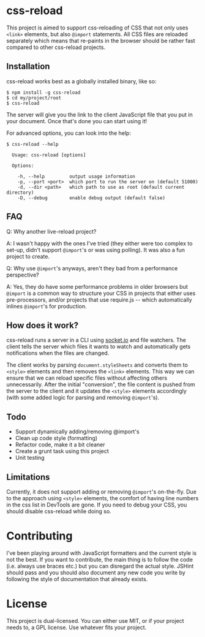 # css-reload
This project is aimed to support css-reloading of CSS that not only uses `<link>` elements, but also `@import` statements. All CSS files are reloaded separately which means that re-paints in the browser should be rather fast compared to other css-reload projects.

## Installation
css-reload works best as a globally installed binary, like so:
```
$ npm install -g css-reload
$ cd my/project/root
$ css-reload
```
The server will give you the link to the client JavaScript file that you put in your document. Once that's done you can start using it!

For advanced options, you can look into the help:
```
$ css-reload --help

  Usage: css-reload [options]

  Options:

    -h, --help         output usage information
    -p, --port <port>  which port to run the server on (default 51000)
    -d, --dir <path>   which path to use as root (default current directory)
    -D, --debug        enable debug output (default false)

```

## FAQ
Q: Why another live-reload project?

A: I wasn't happy with the ones I've tried (they either were too complex to set-up, didn't support `@import`'s or was using polling). It was also a fun project to create.

Q: Why use `@import`'s anyways, aren't they bad from a performance perspective?

A: Yes, they do have some performance problems in older browsers but `@import` is a common way to structure your CSS in projects that either uses pre-processors, and/or projects that use require.js -- which automatically inlines `@import`'s for production.

## How does it work?
css-reload runs a server in a CLI using [socket.io](http://socket.io/) and file watchers. The client tells the server which files it wants to watch and automatically gets notifications when the files are changed.

The client works by parsing `document.styleSheets` and converts them to `<style>` elements and then removes the `<link>` elements. This way we can ensure that we can reload specific files without affecting others unnecessarily. After the initial "conversion", the file content is pushed from the server to the client and it updates the `<style>` elements accordingly (with some added logic for parsing and removing `@import`'s).

## Todo
* Support dynamically adding/removing @import's
* Clean up code style (formatting)
* Refactor code, make it a bit cleaner
* Create a grunt task using this project
* Unit testing

## Limitations
Currently, it does not support adding or removing `@import`'s on-the-fly. Due to the approach using `<style>` elements, the comfort of having line numbers in the css list in DevTools are gone. If you need to debug your CSS, you should disable css-reload while doing so.

# Contributing
I've been playing around with JavaScript formatters and the current style is not the best. If you want to contribute, the main thing is to follow the code (i.e. always use braces etc.) but you can disregard the actual style. JSHint should pass and you should also document any new code you write by following the style of documentation that already exists.

# License
This project is dual-licensed. You can either use MIT, or if your project needs to, a GPL license. Use whatever fits your project.